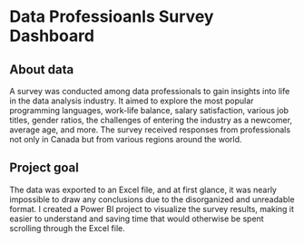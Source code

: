 # Data Professioanls Survey Dashboard
## About data
A survey was conducted among data professionals to gain insights into life in the data analysis industry. It aimed to explore the most popular programming languages, work-life balance, salary satisfaction, various job titles, gender ratios, the challenges of entering the industry as a newcomer, average age, and more. The survey received responses from professionals not only in Canada but from various regions around the world.

## Project goal
The data was exported to an Excel file, and at first glance, it was nearly impossible to draw any conclusions due to the disorganized and unreadable format.
I created a Power BI project to visualize the survey results, making it easier to understand and saving time that would otherwise be spent scrolling through the Excel file.



